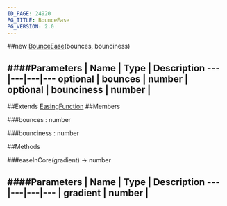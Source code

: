 ```yaml
---
ID_PAGE: 24920
PG_TITLE: BounceEase
PG_VERSION: 2.0
---
```

##new [BounceEase](/classes/BounceEase)(bounces, bounciness)




####Parameters
 | Name | Type | Description
---|---|---|---
optional | bounces | number | 
optional | bounciness | number | 
---

##Extends [EasingFunction](/classes/EasingFunction)
##Members

###bounces : number




###bounciness : number









##Methods

###easeInCore(gradient) &rarr; number

####Parameters
 | Name | Type | Description
---|---|---|---
 | gradient | number | 
---
